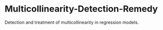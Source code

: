 # Multicollinearity-Detection-Remedy
Detection and treatment of multicollinearity in regression models.
